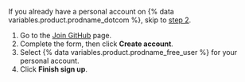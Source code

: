 If you already have a personal account on {% data variables.product.prodname_dotcom %}, skip to [step 2](#step-2-create-the-organization).

1. Go to the [Join GitHub](https://github.com/join) page.
1. Complete the form, then click **Create account**.
3. Select {% data variables.product.prodname_free_user %} for your personal account.
1. Click **Finish sign up**.
